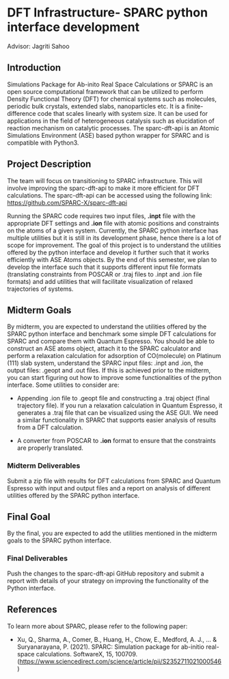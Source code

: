 # DFT Infrastructure- SPARC python interface development
Advisor: Jagriti Sahoo

## Introduction 

Simulations Package for Ab-inito Real Space Calculations or SPARC is an open source computational framework that can be utilized to perform Density Functional Theory (DFT) for chemical systems such as molecules, periodic bulk crystals, extended slabs, nanoparticles etc. It is a finite-difference code that scales linearly with system size. It can be used for applications in the field of heterogeneous catalysis such as elucidation of reaction mechanism on catalytic processes. The sparc-dft-api is an Atomic Simulations Environment (ASE) based python wrapper for SPARC and is compatible with Python3. 

## Project Description

The team will focus on transitioning to SPARC infrastructure. This will involve improving the sparc-dft-api to make it more efficient for DFT calculations. The sparc-dft-api can be accessed using the following link:
https://github.com/SPARC-X/sparc-dft-api

Running the SPARC code requires two input files, **.inpt** file with the appropriate DFT settings and **.ion** file with atomic positions and constraints on the atoms of a given system. Currently, the SPARC python interface has multiple utilities but it is still in its development phase, hence there is a lot of scope for improvement. The goal of this project is to understand the utilities offered by the python interface and develop it further such that it works efficiently with ASE Atoms objects. By the end of this semester, we plan to develop the interface such that it supports different input file formats (translating constraints from POSCAR or .traj files to .inpt and .ion file formats) and add utilities that will facilitate visualization of relaxed trajectories of systems. 

## Midterm Goals

By midterm, you are expected to understand the utilities offered by the SPARC python interface and benchmark some simple DFT calculations for SPARC and compare them with Quantum Espresso. You should be able to construct an ASE atoms object, attach it to the SPARC calculator and perform a relaxation calculation for adsorption of CO(molecule) on Platinum (111) slab system, understand the SPARC input files: .inpt and .ion, the output files: .geopt and .out files. If this is achieved prior to the midterm, you can start figuring out how to improve some functionalities of the python interface. Some utilities to consider are:

* Appending .ion file to .geopt file and constructing a .traj object (final trajectory file). If you run a relaxation calculation in Quantum Espresso, it generates a .traj file that can be visualized using the ASE GUI. We need a similar functionality in SPARC that supports easier analysis of results from a DFT calculation. 

* A converter from POSCAR to **.ion** format to ensure that the constraints are properly translated. 

### Midterm Deliverables

Submit a zip file with results for DFT calculations from SPARC and Quantum Espresso with input and output files and a report on analysis of different utilities offered by the SPARC python interface. 

## Final Goal

By the final, you are expected to add the utilities mentioned in the midterm goals to the SPARC python interface. 

### Final Deliverables

Push the changes to the sparc-dft-api GitHub repository and submit a report with details of your strategy on improving the functionality of the Python interface. 

## References

To learn more about SPARC, please refer to the following paper:

* Xu, Q., Sharma, A., Comer, B., Huang, H., Chow, E., Medford, A. J., ... & Suryanarayana, P. (2021). SPARC: Simulation package for ab-initio real-space calculations. SoftwareX, 15, 100709. (https://www.sciencedirect.com/science/article/pii/S2352711021000546)

